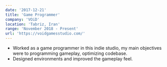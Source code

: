 ```yaml
---
date: '2017-12-21'
title: 'Game Programmer'
company: 'VOiD'
location: 'Tabriz, Iran'
range: 'November 2018 - Present'
url: 'https://voidgamesstudio.com/'
---
```


- Worked as a game programmer in this indie studio, my main objectives were to programming gameplay, optimizing codebase.  
- Designed environments and improved the gameplay feel.